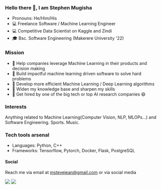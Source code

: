 ### Hello there 👋, I am Stephen Mugisha

<!--
**steph-en-m/steph-en-m** is a ✨ _special_ ✨ repository because its `README.md` (this file) appears on your GitHub profile.

Here are some ideas to get you started:

- 🔭 I’m currently working on ...
- 🌱 I’m currently learning ...
- 👯 I’m looking to collaborate on ...
- 🤔 I’m looking for help with ...
- 💬 Ask me about ...
- 📫 How to reach me: ...
- 😄 Pronouns: ...
- ⚡ Fun fact: ...
-->

- Pronouns: He/Him/His
- :computer:  Freelance Software / Machine Learning Engineer
- :computer: Competitive Data Scientist on Kaggle and Zindi
- 🎓 Bsc. Software Engineering (Makerere University '22)


### Mission

- :robot:  Help companies leverage Machine Learning in their products and decision making
- :robot:  Build impactful machine learning driven software to solve hard problems
- :brain:  Develop more efficient Machine Learning / Deep Learning algorithms
- :brain:  Widen my knowledge base and sharpen my skills
- :robot:  Get hired by one of the big tech or top AI research companies 😄

### Interests

Anything related to Machine Learning(Computer Vision, NLP, MLOPs...) and Software Engineering. Sports. Music.

### Tech tools arsenal
- Languages: Python, C++
- Frameworks: Tensorflow, Pytorch, Docker, Flask, PostgreSQL

#### Social

Reach me via email at mstevejean@gmail.com or via social media

[<img src="https://img.shields.io/badge/linkedin-%230077B5.svg?&style=for-the-badge&logo=linkedin&logoColor=white" />](https://www.linkedin.com/in/stephen-mugisha-b3025a159/)  [<img src="https://img.shields.io/badge/twitter-%231DA1F2.svg?&style=for-the-badge&logo=twitter&logoColor=white" />](https://twitter.com/smugisha_) 
 

<!--
[![Stephen's Github Stats](https://github-readme-stats.vercel.app/api?username=steph-en-m)](https://github.com/anuraghazra/github-readme-stats)
[<img src="https://img.shields.io/badge/medium-%2312100E.svg?&style=for-the-badge&logo=medium&logoColor=white" />](https://medium.com/@SergiosKar) 
-->



